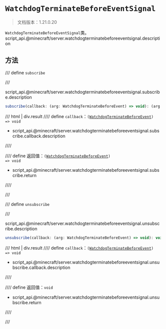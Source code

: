 # `WatchdogTerminateBeforeEventSignal`

> 文档版本：1.21.0.20

`WatchdogTerminateBeforeEventSignal`类。script_api.@minecraft/server.watchdogterminatebeforeeventsignal.description

## 方法

/// define
`subscribe`


///

script_api.@minecraft/server.watchdogterminatebeforeeventsignal.subscribe.description

```js
subscribe(callback: (arg: WatchdogTerminateBeforeEvent) => void): (arg: WatchdogTerminateBeforeEvent) => void
```

/// html | div.result
//// define
`callback`：<code>(<a href="../watchdogterminatebeforeevent/">WatchdogTerminateBeforeEvent</a>) =&gt; void</code>

- script_api.@minecraft/server.watchdogterminatebeforeeventsignal.subscribe.callback.description


////

//// define
返回值：<code>(<a href="../watchdogterminatebeforeevent/">WatchdogTerminateBeforeEvent</a>) =&gt; void</code>

- script_api.@minecraft/server.watchdogterminatebeforeeventsignal.subscribe.return


////

///


/// define
`unsubscribe`


///

script_api.@minecraft/server.watchdogterminatebeforeeventsignal.unsubscribe.description

```js
unsubscribe(callback: (arg: WatchdogTerminateBeforeEvent) => void): void
```

/// html | div.result
//// define
`callback`：<code>(<a href="../watchdogterminatebeforeevent/">WatchdogTerminateBeforeEvent</a>) =&gt; void</code>

- script_api.@minecraft/server.watchdogterminatebeforeeventsignal.unsubscribe.callback.description


////

//// define
返回值：`void`

- script_api.@minecraft/server.watchdogterminatebeforeeventsignal.unsubscribe.return


////

///


